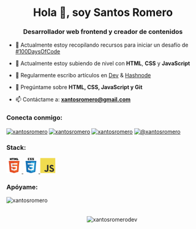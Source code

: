 <h1 align="center">Hola 👋, soy Santos Romero</h1>
<h3 align="center">Desarrollador web frontend y creador de contenidos</h3>

- 🔭 Actualmente estoy recopilando recursos para iniciar un desafío de [#100DaysOfCode](#)

- 🌱 Actualmente estoy subiendo de nivel con **HTML**, **CSS** y **JavaScript**

- 📝 Regularmente escribo artículos en [Dev](https://dev.to/xantosromero) & [Hashnode](https://xantosromeroblog.hashnode.dev/)

- 💬 Pregúntame sobre **HTML, CSS, JavaScript y Git**

- 📫 Contáctame a: **xantosromero@gmail.com**

<h3 align="left">Conecta conmigo:</h3>
<p align="left">
<a href="https://dev.to/xantosromero" target="blank"><img align="center" src="https://cdn.icon-icons.com/icons2/2108/PNG/512/dev_to_icon_130961.png" alt="xantosromero" height="30" width="40" /></a>
<a href="https://twitter.com/xantosromero" target="blank"><img align="center" src="https://raw.githubusercontent.com/rahuldkjain/github-profile-readme-generator/master/src/images/icons/Social/twitter.svg" alt="xantosromero" height="30" width="40" /></a>
<a href="https://linkedin.com/in/xantosromero" target="blank"><img align="center" src="https://cdn.svgporn.com/logos/linkedin-icon.svg" alt="xantosromero" height="30" width="40" /></a>
<a href="https://hashnode.com/@xantosromero" target="blank"><img align="center" src="https://cdn.svgporn.com/logos/hashnode-icon.svg" alt="@xantosromero" height="30" width="40" /></a>
</p>

<h3 align="left">Stack:</h3>
<p align="left"> 
<a href="https://www.w3.org/html/" target="_blank" rel="noreferrer"> <img src="https://raw.githubusercontent.com/devicons/devicon/master/icons/html5/html5-original-wordmark.svg" alt="html5" width="40" height="40"/> </a> <a href="https://www.w3schools.com/css/" target="_blank" rel="noreferrer"> <img src="https://raw.githubusercontent.com/devicons/devicon/master/icons/css3/css3-original-wordmark.svg" alt="css3" width="40" height="40"/> </a> <a href="https://developer.mozilla.org/en-US/docs/Web/JavaScript" target="_blank" rel="noreferrer"> <img src="https://raw.githubusercontent.com/devicons/devicon/master/icons/javascript/javascript-original.svg" alt="javascript" width="40" height="40"/> </a> 
</p>

<h3 align="left">Apóyame:</h3>
<p><a href="https://www.buymeacoffee.com/xantosromero"> <img align="left" src="https://cdn.buymeacoffee.com/buttons/v2/default-yellow.png" height="50" width="210" alt="xantosromero" /></a></p><br><br>

<p><img align="center" src="https://github-readme-stats.vercel.app/api/top-langs?username=xantosromerodev&show_icons=true&locale=en&layout=compact" alt="xantosromerodev" /></p>
